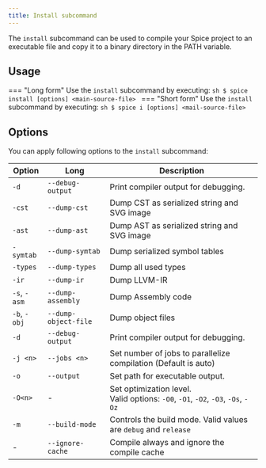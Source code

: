 ```yaml
---
title: Install subcommand
---
```


The `install` subcommand can be used to compile your Spice project to an executable file and copy it to a binary directory in the PATH variable.

## Usage
=== "Long form"
    Use the `install` subcommand by executing:
    ```sh
    $ spice install [options] <main-source-file>
    ```
=== "Short form"
    Use the `install` subcommand by executing:
    ```sh
    $ spice i [options] <mail-source-file>
    ```

## Options
You can apply following options to the `install` subcommand:

| Option       | Long                 | Description                                                                          |
|--------------|----------------------|--------------------------------------------------------------------------------------|
| `-d`         | `--debug-output`     | Print compiler output for debugging.                                                 |
| `-cst`       | `--dump-cst`         | Dump CST as serialized string and SVG image                                          |
| `-ast`       | `--dump-ast`         | Dump AST as serialized string and SVG image                                          |
| `-symtab`    | `--dump-symtab`      | Dump serialized symbol tables                                                        |
| `-types`     | `--dump-types`       | Dump all used types                                                                  |
| `-ir`        | `--dump-ir`          | Dump LLVM-IR                                                                         |
| `-s`, `-asm` | `--dump-assembly`    | Dump Assembly code                                                                   |
| `-b`, `-obj` | `--dump-object-file` | Dump object files                                                                    |
| `-d`         | `--debug-output`     | Print compiler output for debugging.                                                 |
| `-j <n>`     | `--jobs <n>`         | Set number of jobs to parallelize compilation (Default is auto)                      |
| `-o`         | `--output`           | Set path for executable output.                                                      |
| `-O<n>`      | -                    | Set optimization level. <br> Valid options: `-O0`, `-O1`, `-O2`, `-O3`, `-Os`, `-Oz` |
| `-m`         | `--build-mode`       | Controls the build mode. Valid values are `debug` and `release`                      |
| -            | `--ignore-cache`     | Compile always and ignore the compile cache                                          |